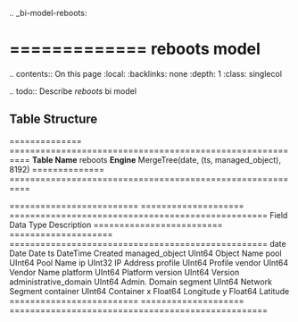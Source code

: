 .. _bi-model-reboots:

=============
reboots model
=============

.. contents:: On this page
    :local:
    :backlinks: none
    :depth: 1
    :class: singlecol

.. todo::
    Describe *reboots* bi model

Table Structure
---------------

============== ==========================================================
**Table Name** reboots
**Engine**     MergeTree(date, (ts, managed_object), 8192)
============== ==========================================================

========================= ==================== ==================================================
Field                     Data Type            Description
========================= ==================== ==================================================
date                      Date                 Date
ts                        DateTime             Created
managed_object            UInt64               Object Name
pool                      UInt64               Pool Name
ip                        UInt32               IP Address
profile                   UInt64               Profile
vendor                    UInt64               Vendor Name
platform                  UInt64               Platform
version                   UInt64               Version
administrative_domain     UInt64               Admin. Domain
segment                   UInt64               Network Segment
container                 UInt64               Container
x                         Float64              Longitude
y                         Float64              Latitude
========================= ==================== ==================================================
